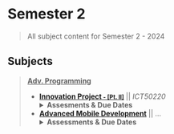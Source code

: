 # Semester 2

> All subject content for Semester 2 - 2024

## Subjects

<blockquote> 
<strong><u>Adv. Programming</u></strong><br>
<ul>
<!--Innovation Project - Part II -->
<li><a href="#"><b>Innovation Project<small> - [Pt. II]</small></b></a> || <i>ICT50220</i>
  <details>
  <summary><strong>Assesments & Due Dates</strong></summary>
    <ul>
    <li><strong>Assessment - 1:</strong> <i><u>Sprints</u></i></li>
    </ul>
  </details>
</li>
<li><a href=""><b>Advanced Mobile Development</b></a> || ...
  <details>
  <summary><b>Assessments & Due Dates</b></summary>
    <ul>
    <li><a href=""><b>Todo App</b></a><br>&nbsp;&nbsp;<i>Status</i> : [ ]<br><small><blockquote><em><b><u>Portfolio Work</u></b></em><br>Due : <b>8<sup>th</sup> September 2024</li>
    </ul>
  </details>
</li>
</ul>


